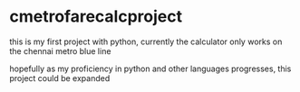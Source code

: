 # cmetrofarecalcproject

this is my first project with python, currently the calculator only works on the chennai metro blue line

hopefully as my proficiency in python and other languages progresses, this project could be expanded
